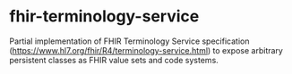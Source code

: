 # fhir-terminology-service
Partial implementation of FHIR Terminology Service specification (https://www.hl7.org/fhir/R4/terminology-service.html) to expose arbitrary persistent classes as FHIR value sets and code systems.
